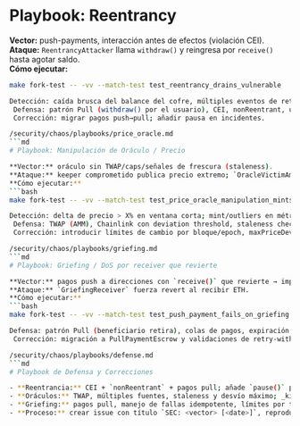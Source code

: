 # Playbook: Reentrancy

**Vector:** push-payments, interacción antes de efectos (violación CEI).  
**Ataque:** `ReentrancyAttacker` llama `withdraw()` y reingresa por `receive()` hasta agotar saldo.  
**Cómo ejecutar:**
```bash
make fork-test -- -vv --match-test test_reentrancy_drains_vulnerable

Detección: caída brusca del balance del cofre, múltiples eventos de retiro en un solo tx.
 Defensa: patrón Pull (withdraw() por el usuario), CEI, nonReentrant, usar SafeERC20.
 Corrección: migrar pagos push→pull; añadir pausa en incidentes.

/security/chaos/playbooks/price_oracle.md
```md
# Playbook: Manipulación de Oráculo / Precio

**Vector:** oráculo sin TWAP/caps/señales de frescura (staleness).  
**Ataque:** keeper comprometido publica precio extremo; `OracleVictimAmm` acuña tokens en exceso.  
**Cómo ejecutar:**
```bash
make fork-test -- -vv --match-test test_price_oracle_manipulation_mints_excess_tokens

Detección: delta de precio > X% en ventana corta; mint/outliers en métricas.
 Defensa: TWAP (AMM), Chainlink con deviation threshold, staleness checks, pausas por desviación, circuit breakers.
 Corrección: introducir límites de cambio por bloque/epoch, maxPriceDeviation, y validaciones de oráculo múltiple.

/security/chaos/playbooks/griefing.md
```md
# Playbook: Griefing / DoS por receiver que revierte

**Vector:** pagos push a direcciones con `receive()` que revierte → imposibilidad de procesar pago.  
**Ataque:** `GriefingReceiver` fuerza revert al recibir ETH.  
**Cómo ejecutar:**
```bash
make fork-test -- -vv --match-test test_push_payment_fails_on_griefing

Defensa: patrón Pull (beneficiario retira), colas de pagos, expiración de créditos.
 Corrección: migración a PullPaymentEscrow y validaciones de retry-withdraw.

/security/chaos/playbooks/defense.md
```md
# Playbook de Defensa y Correcciones

- **Reentrancia:** CEI + `nonReentrant` + pagos pull; añade `pause()` para incidentes.
- **Oráculos:** TWAP, múltiples fuentes, staleness y desvío máximo; _kill-switch_.
- **Griefing:** pagos pull, manejo de fallas idempotente, límites por tx y por bloque.
- **Proceso:** crear issue con título `SEC: <vector> [<date>]`, reproducibilidad y parche propuesto.


